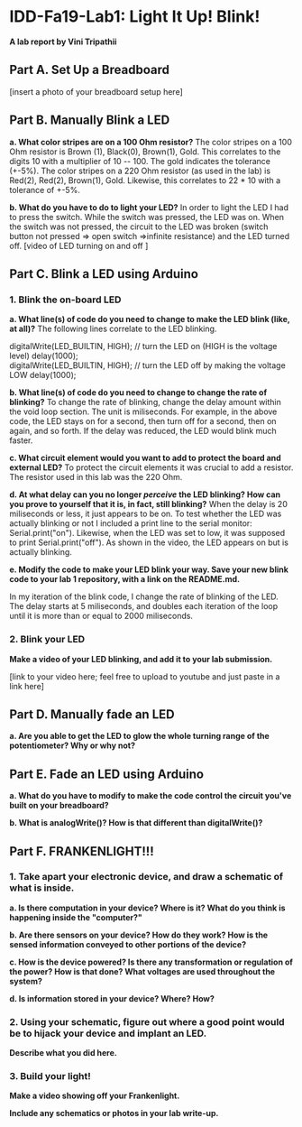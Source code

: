 # IDD-Fa19-Lab1: Light It Up! Blink!

**A lab report by Vini Tripathii**

## Part A. Set Up a Breadboard

[insert a photo of your breadboard setup here]


## Part B. Manually Blink a LED

**a. What color stripes are on a 100 Ohm resistor?**
The color stripes on a 100 Ohm resistor is Brown (1), Black(0), Brown(1), Gold. This correlates to the digits 10 with a multiplier of 10 -- 100. The gold indicates the tolerance (+-5%). The color stripes on a 220 Ohm resistor (as used in the lab) is Red(2), Red(2), Brown(1), Gold. Likewise, this correlates to 22 * 10 with a tolerance of +-5%.
 
**b. What do you have to do to light your LED?**
In order to light the LED I had to press the switch. While the switch was pressed, the LED was on. When the switch was not pressed, the circuit to the LED was broken (switch button not pressed => open switch =>infinite resistance) and the LED turned off.
[video of LED turning on and off ]


## Part C. Blink a LED using Arduino

### 1. Blink the on-board LED

**a. What line(s) of code do you need to change to make the LED blink (like, at all)?**
The following lines correlate to the LED blinking. 

 digitalWrite(LED_BUILTIN, HIGH);   // turn the LED on (HIGH is the voltage level)
 delay(1000);                       
 digitalWrite(LED_BUILTIN, HIGH);   // turn the LED off by making the voltage LOW
 delay(1000);                       

**b. What line(s) of code do you need to change to change the rate of blinking?**
To change the rate of blinking, change the delay amount within the void loop section. The unit is miliseconds. For example, in the above code, the LED stays on for a second, then turn off for a second, then on again, and so forth. If the delay was reduced, the LED would blink much faster.  

**c. What circuit element would you want to add to protect the board and external LED?**
To protect the circuit elements it was crucial to add a resistor. The resistor used in this lab was the 220 Ohm.
 
**d. At what delay can you no longer *perceive* the LED blinking? How can you prove to yourself that it is, in fact, still blinking?**
When the delay is 20 miliseconds or less, it just appears to be on. To test whether the LED was actually blinking or not I included a print line to the serial monitor: Serial.print("on"). Likewise, when the LED was set to low, it was supposed to print Serial.print("off"). As shown in the video, the LED appears on but is actually blinking. 

**e. Modify the code to make your LED blink your way. Save your new blink code to your lab 1 repository, with a link on the README.md.**

In my iteration of the blink code, I change the rate of blinking of the LED. The delay starts at 5 miliseconds, and doubles each iteration of the loop until it is more than or equal to 2000 miliseconds. 

### 2. Blink your LED

**Make a video of your LED blinking, and add it to your lab submission.**

[link to your video here; feel free to upload to youtube and just paste in a link here]


## Part D. Manually fade an LED

**a. Are you able to get the LED to glow the whole turning range of the potentiometer? Why or why not?**


## Part E. Fade an LED using Arduino

**a. What do you have to modify to make the code control the circuit you've built on your breadboard?**

**b. What is analogWrite()? How is that different than digitalWrite()?**


## Part F. FRANKENLIGHT!!!

### 1. Take apart your electronic device, and draw a schematic of what is inside. 

**a. Is there computation in your device? Where is it? What do you think is happening inside the "computer?"**

**b. Are there sensors on your device? How do they work? How is the sensed information conveyed to other portions of the device?**

**c. How is the device powered? Is there any transformation or regulation of the power? How is that done? What voltages are used throughout the system?**

**d. Is information stored in your device? Where? How?**

### 2. Using your schematic, figure out where a good point would be to hijack your device and implant an LED.

**Describe what you did here.**

### 3. Build your light!

**Make a video showing off your Frankenlight.**

**Include any schematics or photos in your lab write-up.**
